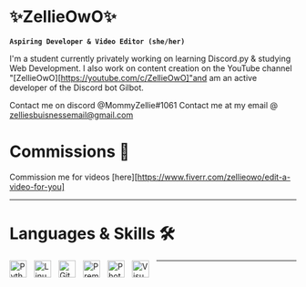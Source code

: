 # ✨ZellieOwO✨

**`Aspiring Developer & Video Editor (she/her)`**

I'm a student currently privately working on learning Discord.py & studying Web Development. I also work on content creation on the YouTube channel "[ZellieOwO][https://youtube.com/c/ZellieOwO]"and am an active developer of the Discord bot Gilbot.

Contact me on discord @MommyZellie#1061
Contact me at my email @ zelliesbuisnessemail@gmail.com

# Commissions 🎥

Commission me for videos [here][https://www.fiverr.com/zellieowo/edit-a-video-for-you]

---
# Languages & Skills 🛠

<img align="left" alt="Python" width="30px" style="padding-right:10px;" src="https://cdn.jsdelivr.net/gh/devicons/devicon/icons/python/python-plain.svg" />
<img align="left" alt="Linux" width="30px" style="padding-right:10px;" src="https://cdn.jsdelivr.net/gh/devicons/devicon/icons/linux/linux-original.svg" />
<img align="left" alt="GitHub" width="30px" style="padding-right:10px;" src="https://cdn.jsdelivr.net/gh/devicons/devicon/icons/github/github-original.svg" />
<img align="left" alt="Premiere Pro" width="30px" style="padding-right:10px;" src="https://cdn.jsdelivr.net/gh/devicons/devicon/icons/premierepro/premierepro-original.svg" />
<img align="left" alt="Photoshop" width="30px" style="padding-right:10px;" src="https://cdn.jsdelivr.net/gh/devicons/devicon/icons/photoshop/photoshop-plain.svg" />
<img align="left" alt="Visual Studio Code" width="30px" style="padding-right:10px;" src="https://cdn.jsdelivr.net/gh/devicons/devicon/icons/visualstudio/visualstudio-plain.svg" />

---
